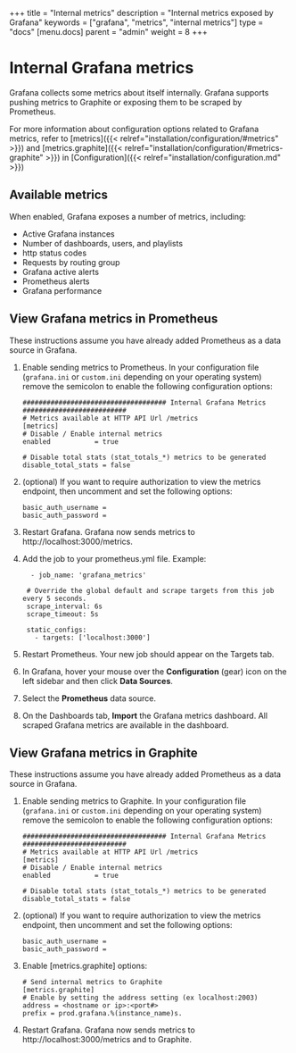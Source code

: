 +++
title = "Internal metrics"
description = "Internal metrics exposed by Grafana"
keywords = ["grafana", "metrics", "internal metrics"]
type = "docs"
[menu.docs]
parent = "admin"
weight = 8
+++

# Internal Grafana metrics

Grafana collects some metrics about itself internally. Grafana supports pushing metrics to Graphite or exposing them to be scraped by Prometheus.

For more information about configuration options related to Grafana metrics, refer to [metrics]({{< relref="installation/configuration/#metrics" >}}) and [metrics.graphite]({{< relref="installation/configuration/#metrics-graphite" >}}) in [Configuration]({{< relref="installation/configuration.md" >}})

## Available metrics

When enabled, Grafana exposes a number of metrics, including:

* Active Grafana instances
* Number of dashboards, users, and playlists
* http status codes
* Requests by routing group
* Grafana active alerts
* Prometheus alerts
* Grafana performance

## View Grafana metrics in Prometheus

These instructions assume you have already added Prometheus as a data source in Grafana.

1. Enable sending metrics to Prometheus. In your configuration file (`grafana.ini` or `custom.ini` depending on your operating system) remove the semicolon to enable the following configuration options: 

   ```
   #################################### Internal Grafana Metrics ##########################
   # Metrics available at HTTP API Url /metrics
   [metrics]
   # Disable / Enable internal metrics
   enabled           = true

   # Disable total stats (stat_totals_*) metrics to be generated
   disable_total_stats = false
   ```

1. (optional) If you want to require authorization to view the metrics endpoint, then uncomment and set the following options:

   ```
   basic_auth_username =
   basic_auth_password =
   ```

1. Restart Grafana. Grafana now sends metrics to http://localhost:3000/metrics.
1. Add the job to your prometheus.yml file.
   Example:
   ```
     - job_name: 'grafana_metrics'

    # Override the global default and scrape targets from this job every 5 seconds.
    scrape_interval: 6s
    scrape_timeout: 5s
  
    static_configs:
      - targets: ['localhost:3000']
   ```
1. Restart Prometheus. Your new job should appear on the Targets tab.
1. In Grafana, hover your mouse over the **Configuration** (gear) icon on the left sidebar and then click **Data Sources**.
1. Select the **Prometheus** data source.
1. On the Dashboards tab, **Import** the Grafana metrics dashboard. All scraped Grafana metrics are available in the dashboard.

## View Grafana metrics in Graphite

These instructions assume you have already added Prometheus as a data source in Grafana.

1. Enable sending metrics to Graphite. In your configuration file (`grafana.ini` or `custom.ini` depending on your operating system) remove the semicolon to enable the following configuration options: 

   ```
   #################################### Internal Grafana Metrics ##########################
   # Metrics available at HTTP API Url /metrics
   [metrics]
   # Disable / Enable internal metrics
   enabled           = true

   # Disable total stats (stat_totals_*) metrics to be generated
   disable_total_stats = false
   ```

1. (optional) If you want to require authorization to view the metrics endpoint, then uncomment and set the following options:

   ```
   basic_auth_username =
   basic_auth_password =
   ```

1. Enable [metrics.graphite] options:
   ```
   # Send internal metrics to Graphite
   [metrics.graphite]
   # Enable by setting the address setting (ex localhost:2003)
   address = <hostname or ip>:<port#>
   prefix = prod.grafana.%(instance_name)s.
   ```

1. Restart Grafana. Grafana now sends metrics to http://localhost:3000/metrics and to Graphite.
